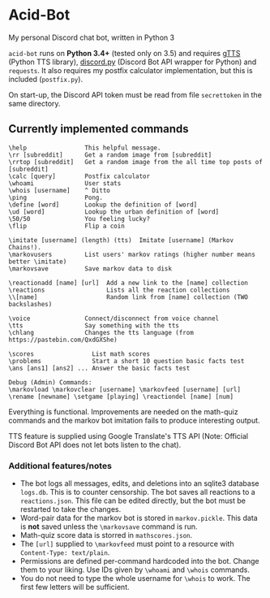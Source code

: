 # Acid-Bot
My personal Discord chat bot, written in Python 3

`acid-bot` runs on **Python 3.4+** (tested only on 3.5) and requires [gTTS](https://github.com/pndurette/gTTS) (Python TTS library), [discord.py](https://github.com/Rapptz/discord.py/) (Discord Bot API wrapper for Python) and `requests`. It also requires my postfix calculator implementation, but this is included (`postfix.py`).

On start-up, the Discord API token must be read from file `secrettoken` in the same directory.

## Currently implemented commands

	\help                This helpful message.
	\rr [subreddit]      Get a random image from [subreddit]
	\rrtop [subreddit]   Get a random image from the all time top posts of [subreddit]
	\calc [query]        Postfix calculator
	\whoami              User stats
	\whois [username]    ^ Ditto
	\ping                Pong.
	\define [word]       Lookup the definition of [word]
	\ud [word]           Lookup the urban definition of [word]
	\50/50               You feeling lucky?
	\flip                Flip a coin

	\imitate [username] (length) (tts)  Imitate [username] (Markov Chains!).
	\markovusers         List users' markov ratings (higher number means better \imitate)
	\markovsave          Save markov data to disk

	\reactionadd [name] [url]  Add a new link to the [name] collection
	\reactions                 Lists all the reaction collections
	\\[name]                   Random link from [name] collection (TWO backslashes)

	\voice               Connect/disconnect from voice channel
	\tts                 Say something with the tts
	\chlang              Changes the tts language (from https://pastebin.com/QxdGXShe)

	\scores                List math scores
	\problems              Start a short 10 question basic facts test
	\ans [ans1] [ans2] ... Answer the basic facts test

	Debug (Admin) Commands:
	\markovload \markovclear [username] \markovfeed [username] [url]
	\rename [newname] \setgame [playing] \reactiondel [name] [num]

Everything is functional. Improvements are needed on the math-quiz commands and the markov bot imitation fails to produce interesting output.

TTS feature is supplied using Google Translate's TTS API (Note: Official Discord Bot API does not let bots listen to the chat).

### Additional features/notes

 - The bot logs all messages, edits, and deletions into an sqlite3 database `logs.db`. This is to counter censorship.
The bot saves all reactions to a `reactions.json`. This file can be edited directly, but the bot must be restarted to take the changes.
 - Word-pair data for the markov bot is stored in `markov.pickle`. This data is **not** saved unless the `\markovsave` command is run.
 - Math-quiz score data is storred in `mathscores.json`.
 - The `[url]` supplied to `\markovfeed` must point to a resource with `Content-Type: text/plain`.
 - Permissions are defined per-command hardcoded into the bot. Change them to your liking. Use IDs given by `\whoami` and `\whois` commands.
 - You do not need to type the whole username for `\whois` to work. The first few letters will be sufficient.